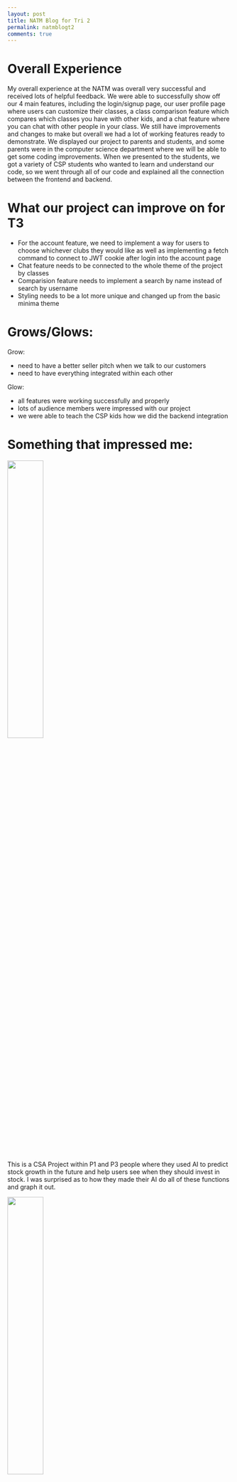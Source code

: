```yaml
---
layout: post
title: NATM Blog for Tri 2
permalink: natmblogt2
comments: true
---
```


# Overall Experience

My overall experience at the NATM was overall very successful and received lots of helpful feedback. We were able to successfully show off our 4 main features, including the login/signup page, our user profile page where users can customize their classes, a class comparison feature which compares which classes you have with other kids, and a chat feature where you can chat with other people in your class. We still have improvements and changes to make but overall we had a lot of working features ready to demonstrate. We displayed our project to parents and students, and some parents were in the computer science department where we will be able to get some coding improvements. When we presented to the students, we got a variety of CSP students who wanted to learn and understand our code, so we went through all of our code and explained all the connection between the frontend and backend. 

# What our project can improve on for T3

- For the account feature, we need to implement a way for users to choose whichever clubs they would like as well as implementing a fetch command to connect to JWT cookie after login into the account page
- Chat feature needs to be connected to the whole theme of the project by classes
- Comparision feature needs to implement a search by name instead of search by username
- Styling needs to be a lot more unique and changed up from the basic minima theme


# Grows/Glows:

Grow:
- need to have a better seller pitch when we talk to our customers
- need to have everything integrated within each other

Glow: 
- all features were working successfully and properly
- lots of audience members were impressed with our project
- we were able to teach the CSP kids how we did the backend integration

# Something that impressed me:

<img src="https://github.com/paravsalaniwal/praopersonal/assets/111609656/656d81a3-dc48-4ce7-a56e-c1749a1c56c5" width="40%" height=auto>

This is a CSA Project within P1 and P3 people where they used AI to predict stock growth in the future and help users see when they should invest in stock. I was surprised as to how they made their AI do all of these functions and graph it out. 

<img src="https://github.com/paravsalaniwal/praopersonal/assets/111609656/6c24d989-b9a0-4047-b93e-a9c7cd70ae6a" width="40%" height=auto>

This is a another CSA project from P1 where they created an interactive learning game off of the inspiration of Pokemon, where you walk around the map and battle with opponents while answering questions. 

<img src="https://github.com/paravsalaniwal/praopersonal/assets/111609656/997d69d6-28fd-4c0b-b2f3-a4938e5aff63" width="40%" height=auto>

This is a CSP project where they made a styling box with animations to help other students to integrate into their own projects when they need help with styling on their page.
